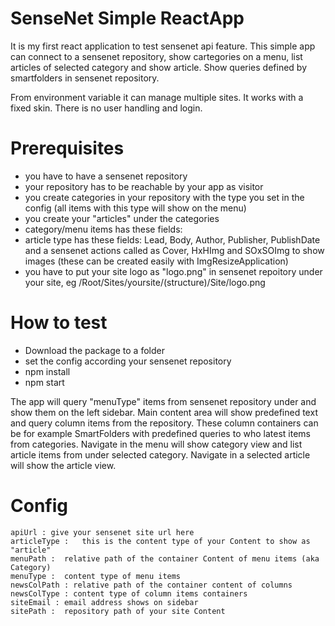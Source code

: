 # SenseNet Simple ReactApp

It is my first react application to test sensenet api feature. This simple app can connect to a sensenet repository, show cartegories on a menu, list articles of selected category and show article. Show queries defined by smartfolders in sensenet repository.

From environment variable it can manage multiple sites.
It works with a fixed skin.
There is no user handling and login.

# Prerequisites

- you have to have a sensenet repository
- your repository has to be reachable by your app as visitor 
- you create categories in your repository with the type you set in the config (all items with this type will show on the menu)
- you create your "articles" under the categories 
- category/menu items has these fields: 
- article type has these fields: Lead, Body, Author, Publisher, PublishDate and a sensenet actions called as Cover, HxHImg and SOxSOImg to show images (these can be created easily with ImgResizeApplication)
- you have to put your site logo as "logo.png" in sensenet repoitory under your site, eg /Root/Sites/yoursite/(structure)/Site/logo.png

# How to test

- Download the package to a folder
- set the config according your sensenet repository
- npm install
- npm start

The app will query "menuType" items from sensenet repository under and show them on the left sidebar. Main content area will show predefined text and query column items from the repository. These column containers can be for example SmartFolders with predefined queries to who latest items from categories. Navigate in the menu will show category view and list article items from under selected category. Navigate in a selected article will show the article view.

# Config

	apiUrl : give your sensenet site url here
	articleType :	this is the content type of your Content to show as "article"
	menuPath : 	relative path of the container Content of menu items (aka Category)
	menuType :	content type of menu items
	newsColPath : relative path of the container content of columns 
	newsColType : content type of column items containers	
	siteEmail :	email address shows on sidebar
	sitePath :	repository path of your site Content

